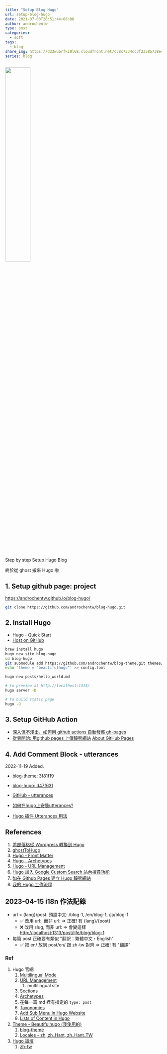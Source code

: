 ```yaml
---
title: "Setup Blog Hugo"
url: setup-blog-hugo
date: 2021-07-03T20:51:44+08:00
author: androchentw
type: post
categories:
  - soft
tags:
  - blog
share_img: https://d33wubrfki0l68.cloudfront.net/c38c7334cc3f23585738e40334284fddcaf03d5e/2e17c/images/hugo-logo-wide.svg
series: blog
---
```


<img style="width:40%;" src="https://d33wubrfki0l68.cloudfront.net/c38c7334cc3f23585738e40334284fddcaf03d5e/2e17c/images/hugo-logo-wide.svg">

Step by step Setup Hugo Blog

終於從 ghost 搬來 Hugo 啦

<!--more-->

## 1. Setup github page: project

<https://androchentw.github.io/blog-hugo/>

```sh
git clone https://github.com/androchentw/blog-hugo.git
```

## 2. Install Hugo

* [Hugo - Quick Start](https://gohugo.io/getting-started/quick-start/)
* [Host on GitHub](https://gohugo.io/hosting-and-deployment/hosting-on-github/)

```sh
brew install hugo
hugo new site blog-hugo
cd blog-hugo
git submodule add https://github.com/androchentw/blog-theme.git themes/beautifulhugo
echo 'theme = "beautifulhugo"' >> config.toml

hugo new posts/hello_world.md

# to preview at http://localhost:1313/
hugo server -D 

# to build static page
hugo -D
```

## 3. Setup GitHub Action

* [深入但不淺出，如何用 github actions 自動發佈 gh-pages](https://milkmidi.medium.com/深入但不淺出-如何用-github-actions-自動發佈-gh-pages-8183464dfe84)
* [從零開始: 用github pages 上傳靜態網站](https://medium.com/進擊的-git-git-git/從零開始-用github-pages-上傳靜態網站-fa2ae83e6276)
[About GitHub Pages](https://docs.github.com/en/pages/getting-started-with-github-pages/about-github-pages#user--organization-pages)

## 4. Add Comment Block - utterances

2022-11-19 Added.

* [blog-theme: 3f81f19](https://github.com/androchentw/blog-theme/commit/3f81f194e9a688982a5ed0466f3f5da5e1d2863c)
* [blog-hugo: d47f631](https://github.com/androchentw/blog-hugo/commit/d47f631ab84d042a10f1903730f8c51ff8316750)

* [GitHub - utterances](https://github.com/utterance/utterances)
* [如何在hugo上安裝utterances?](https://bjmqfg83.github.io/blog/hugo_unnerances/)
* [Hugo 插件 Utterances 用法](https://xwi88.com/hugo-plugin-utterances-usage/)

## References

1. [將部落格從 Wordpress 轉換到 Hugo](https://blog.wu-boy.com/2021/05/migrate-wordpress-to-hugo/)
2. [ghostToHugo](https://dwmkerr.com/migrating-from-ghost-to-hugo/)
3. [Hugo - Front Matter](https://gohugo.io/content-management/front-matter/)
4. [Hugo - Archetypes](https://gohugo.io/content-management/archetypes/)
5. [Hugo - URL Management](https://gohugo.io/content-management/urls/)
6. [Hugo 加入 Google Custom Search 站內搜尋功能](https://blog.uncletony.tw/2021/03/hugo_%E5%8A%A0%E5%85%A5%E6%90%9C%E5%B0%8B%E5%8A%9F%E8%83%BD/)
7. [如在 Github Pages 建立 Hugo 靜態網站](https://kaichu.io/posts/my-first-post/)
8. [我的 Hugo 工作流程](https://www.ernestchiang.com/zh/posts/2021/my-hugo-workflow/)

## 2023-04-15 i18n 作法記錄

* url = {lang}/post. 預設中文: /blog-1, /en/blog-1, /ja/blog-1
  * ✅ 改用 url:, 而非 url:  => 正確! 有 {lang}/{post}
  * ❌ 改用 slug, 而非 url:  => 會變這樣 <http://localhost:1313/post/life/blog/blog-1>
* 每篇 post 正確要有類似 "翻訳：繁體中文・English"
  * ✅ 把 en/ 放到 post/en/ 跟 zh-tw 對齊 => 正確! 有 "翻譯"

### Ref

1. Hugo 官網
   1. [Multilingual Mode](https://gohugo.io/content-management/multilingual)
   2. [URL Management](https://gohugo.io/content-management/urls/)
      1. multilingual site
   3. [Sections](https://gohugo.io/content-management/sections/)
   4. [Archetypes](https://gohugo.io/content-management/archetypes/)
   5. 在每一篇 md 裡有指定的 `type: post`
   6. [Taxonomies](https://gohugo.io/content-management/taxonomies/)
   7. [Add Sub Menu in Hugo Website](https://codingnconcepts.com/hugo/nested-menu-hugo/)
   8. [Lists of Content in Hugo](https://gohugo.io/templates/lists/)
2. [Theme - Beautifulhugo (我使用的)](https://github.com/halogenica/beautifulhugo/blob/master/i18n/zh-TW.yaml)
   1. [blog-theme](https://github.com/androchentw/blog-theme/blob/main/i18n/zh-TW.yaml)
   2. [Locales - zh, zh_Hant, zh_Hant_TW](https://github.com/gohugoio/locales)
3. [Hugo 論壇](https://discourse.gohugo.io/search?q=zh%20chinese)
   1. [zh-tw](https://discourse.gohugo.io/t/is-it-good-idea-to-use-tw-instead-of-zh-tw-in-i18n/39088/4)
